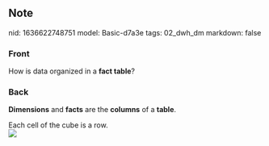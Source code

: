 ## Note
nid: 1636622748751
model: Basic-d7a3e
tags: 02_dwh_dm
markdown: false

### Front
How is data organized in a <b>fact table</b>?

### Back
<b>Dimensions</b> and <b>facts</b> are the <b>columns</b> of a
<b>table</b>.
<div>
  Each cell of the cube is a row.
</div>
<div><img src=
paste-44646070d158bbf14bebb7d3d97e8e5dd6c83d77.jpg></div>
